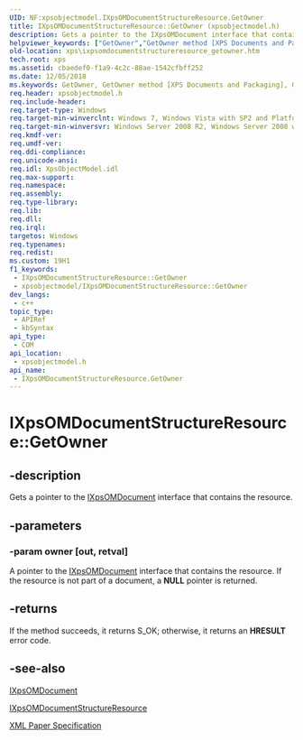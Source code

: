 ```yaml
---
UID: NF:xpsobjectmodel.IXpsOMDocumentStructureResource.GetOwner
title: IXpsOMDocumentStructureResource::GetOwner (xpsobjectmodel.h)
description: Gets a pointer to the IXpsOMDocument interface that contains the resource. (IXpsOMDocumentStructureResource.GetOwner)
helpviewer_keywords: ["GetOwner","GetOwner method [XPS Documents and Packaging]","GetOwner method [XPS Documents and Packaging]","IXpsOMDocumentStructureResource interface","IXpsOMDocumentStructureResource interface [XPS Documents and Packaging]","GetOwner method","IXpsOMDocumentStructureResource.GetOwner","IXpsOMDocumentStructureResource::GetOwner","xps.ixpsomdocumentstructureresource_getowner","xpsobjectmodel/IXpsOMDocumentStructureResource::GetOwner"]
old-location: xps\ixpsomdocumentstructureresource_getowner.htm
tech.root: xps
ms.assetid: cbaedef0-f1a9-4c2c-88ae-1542cfbff252
ms.date: 12/05/2018
ms.keywords: GetOwner, GetOwner method [XPS Documents and Packaging], GetOwner method [XPS Documents and Packaging],IXpsOMDocumentStructureResource interface, IXpsOMDocumentStructureResource interface [XPS Documents and Packaging],GetOwner method, IXpsOMDocumentStructureResource.GetOwner, IXpsOMDocumentStructureResource::GetOwner, xps.ixpsomdocumentstructureresource_getowner, xpsobjectmodel/IXpsOMDocumentStructureResource::GetOwner
req.header: xpsobjectmodel.h
req.include-header: 
req.target-type: Windows
req.target-min-winverclnt: Windows 7, Windows Vista with SP2 and Platform Update for Windows Vista [desktop apps \| UWP apps]
req.target-min-winversvr: Windows Server 2008 R2, Windows Server 2008 with SP2 and Platform Update for Windows Server 2008 [desktop apps \| UWP apps]
req.kmdf-ver: 
req.umdf-ver: 
req.ddi-compliance: 
req.unicode-ansi: 
req.idl: XpsObjectModel.idl
req.max-support: 
req.namespace: 
req.assembly: 
req.type-library: 
req.lib: 
req.dll: 
req.irql: 
targetos: Windows
req.typenames: 
req.redist: 
ms.custom: 19H1
f1_keywords:
 - IXpsOMDocumentStructureResource::GetOwner
 - xpsobjectmodel/IXpsOMDocumentStructureResource::GetOwner
dev_langs:
 - c++
topic_type:
 - APIRef
 - kbSyntax
api_type:
 - COM
api_location:
 - xpsobjectmodel.h
api_name:
 - IXpsOMDocumentStructureResource.GetOwner
---
```


# IXpsOMDocumentStructureResource::GetOwner


## -description

Gets a pointer to the <a href="/windows/desktop/api/xpsobjectmodel/nn-xpsobjectmodel-ixpsomdocument">IXpsOMDocument</a> interface that contains the resource.

## -parameters

### -param owner [out, retval]

A pointer to the <a href="/windows/desktop/api/xpsobjectmodel/nn-xpsobjectmodel-ixpsomdocument">IXpsOMDocument</a> interface that contains the resource. If the resource is not part of a document, a <b>NULL</b> pointer is returned.

## -returns

If the method succeeds, it returns S_OK; otherwise, it returns an <b>HRESULT</b> error code.

## -see-also

<a href="/windows/desktop/api/xpsobjectmodel/nn-xpsobjectmodel-ixpsomdocument">IXpsOMDocument</a>



<a href="/windows/desktop/api/xpsobjectmodel/nn-xpsobjectmodel-ixpsomdocumentstructureresource">IXpsOMDocumentStructureResource</a>



<a href="https://en.wikipedia.org/wiki/Open_XML_Paper_Specification">XML Paper Specification</a>
